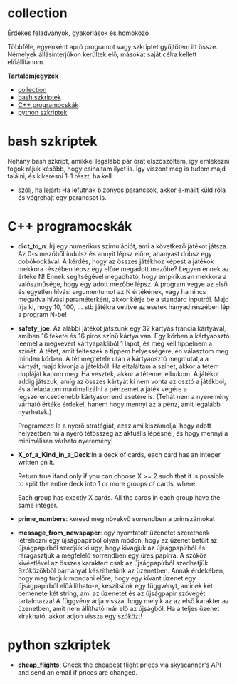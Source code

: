 # collection
Érdekes feladványok, gyakorlások és homokozó

Többféle, egyenként apró programot vagy szkriptet gyűjtötem itt össze. Némelyek állásinterjúkon kerültek elő, másokat saját célra kellett előállítanom.

**Tartalomjegyzék**
- [collection](#collection)
- [bash szkriptek](#bash-szkriptek)
- [C++ programocskák](#c-programocskák)
- [python szkriptek](#python-szkriptek)

# bash szkriptek
Néhány bash szkript, amikkel legalább pár órát elszöszöltem, így emlékezni fogok rájuk később, hogy csináltam ilyet is. Így viszont meg is tudom majd találni, és kikeresni 1-1 részt, ha kell.
* [szólj, ha lejárt](do_if_finished): Ha lefutnak bizonyos parancsok, akkor e-mailt küld róla és végrehajt egy parancsot is.

# C++ programocskák

* **dict_to_n**: Írj egy numerikus szimulációt, ami a következő játékot játsza. Az 0-s mezőből indulsz és annyit lépsz előre, ahanyast dobsz egy dobókockával. A kérdés, hogy az összes játékhoz képest a játékok mekkora részében lépsz egy előre megadott mezőbe? Legyen ennek az értéke N! Ennek segítségével megadható, hogy empirikusan mekkora a valószínűsége, hogy egy adott mezőbe lépsz. A program vegye az első és egyetlen hívási argumentumot az N értékének, vagy ha nincs megadva hívási paraméterként, akkor kérje be a standard inputról. Majd írja ki, hogy 10, 100, ... stb játékra vetítve az esetek hanyad részében lép a program N-be!
* **safety_joe**: Az alábbi játékot játszunk egy 32 kártyás francia kártyával, amiben 16 fekete és 16 piros színű kártya van. Egy körben a kártyaosztó leemel a megkevert kártyapakliból 1 lapot, és meg kell tippelnem a színét. A tétet, amit felteszek a tippem helyességére, én választom meg minden körben. A tét megtétele után a kártyaosztó megmutatja a kártyát, majd kivonja a játékból. Ha eltaláltam a színét, akkor a tétem dupláját kapom meg. Ha vesztek, akkor a tétemet elbukom. A játékot addig játszuk, amíg az összes kártyát ki nem vonta az osztó a játékból, és a feladatom maximalizálni a pénzemet a játék végére a legszerencsétlenebb kártyasorrend esetére is. (Tehát nem a nyeremény várható értéke érdekel, hanem hogy mennyi az a pénz, amit legalább nyerhetek.)

    Programozd le a nyerő stratégiát, azaz ami kiszámolja, hogy adott helyzetben mi a nyerő tétösszeg az aktuális lépésnél, és hogy mennyi a minimálisan várható nyeremény!
* **X_of_a_Kind_in_a_Deck**:In a deck of cards, each card has an integer written on it.

    Return true ifand only if you can choose X >= 2 such that it is possible to split the entire deck into 1 or more groups of cards, where:

    Each group has exactly X cards. All the cards in each group have the same integer.
* **prime_numbers**: keresd meg növekvő sorrendben a prímszámokat
* **message_from_newspaper**: egy nyomtatott üzenetet szeretnénk létrehozni egy újságpapírból olyan módon, hogy az üzenet betűit az újságpapírból szedjük ki úgy, hogy kivágjuk az újságpapírból és ráragasztjuk a megfelelő sorrendben egy üres papírra. A szóköz kivéetlével az összes karaktert csak az újságpapírból szedhetjük. Szóközökből bárhányat készíthetünk az üzenetben. Annak érdekében, hogy meg tudjuk mondani előre, hogy egy kívánt üzenet egy újságpapírból előállítható-e, készítsünk egy függvényt, aminek két bemenete két string, ami az üzenetet és az újságpapír szövegét tartalmazza! A függvény adja vissza, hogy melyik az az első karakter az üzenetben, amit nem állítható már elő az újságból. Ha a teljes üzenet kirakható, akkor adjon vissza egy szóközt!

# python szkriptek

* **cheap_flights**: Check the cheapest flight prices via skyscanner's API and send an email if prices are changed.